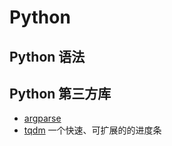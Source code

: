 # Python
## Python 语法
## Python 第三方库
- [argparse](./lib/argparse/argparse.md)
- [tqdm](./lib/tqdm/tqdm.md) 一个快速、可扩展的的进度条